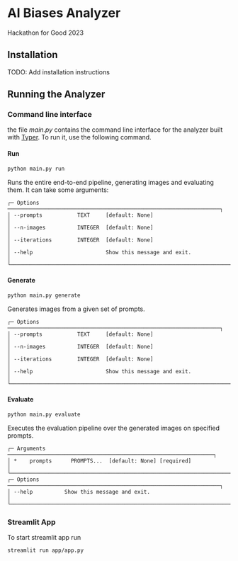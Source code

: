 # AI Biases Analyzer
Hackathon for Good 2023

## Installation

TODO: Add installation instructions

## Running the Analyzer

### Command line interface
the file *main.py* contains the command line interface for the analyzer built with [Typer](https://github.com/tiangolo/typer). To run it, use the following command.

#### Run

```bash
python main.py run
```

Runs the entire end-to-end pipeline, generating images and evaluating them. It can take some arguments:

```
┌─ Options ───────────────────────────────────────────────────────────────────┐
│ --prompts           TEXT     [default: None]                                │
│ --n-images          INTEGER  [default: None]                                │
│ --iterations        INTEGER  [default: None]                                │
│ --help                       Show this message and exit.                    │
└─────────────────────────────────────────────────────────────────────────────┘
```

#### Generate

```bash
python main.py generate
```

Generates images from a given set of prompts.

```
┌─ Options ───────────────────────────────────────────────────────────────────┐
│ --prompts           TEXT     [default: None]                                │
│ --n-images          INTEGER  [default: None]                                │
│ --iterations        INTEGER  [default: None]                                │
│ --help                       Show this message and exit.                    │
└─────────────────────────────────────────────────────────────────────────────┘
```

#### Evaluate

```bash
python main.py evaluate
```

Executes the evaluation pipeline over the generated images on specified prompts.

```
┌─ Arguments ─────────────────────────────────────────────────────────────────┐
│ *    prompts      PROMPTS...  [default: None] [required]                    │
└─────────────────────────────────────────────────────────────────────────────┘
┌─ Options ───────────────────────────────────────────────────────────────────┐
│ --help          Show this message and exit.                                 │
└─────────────────────────────────────────────────────────────────────────────┘
```


### Streamlit App

To start streamlit app run

```bash
streamlit run app/app.py
```